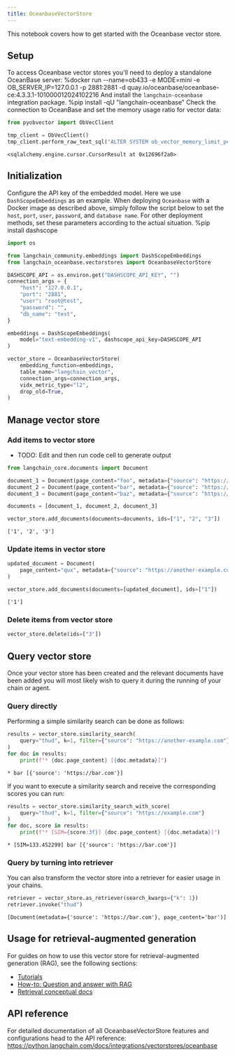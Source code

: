 ```yaml
---
title: OceanbaseVectorStore
---
```


This notebook covers how to get started with the Oceanbase vector store.

## Setup

To access Oceanbase vector stores you'll need to deploy a standalone OceanBase server:
%docker run --name=ob433 -e MODE=mini -e OB_SERVER_IP=127.0.0.1 -p 2881:2881 -d quay.io/oceanbase/oceanbase-ce:4.3.3.1-101000012024102216
And install the `langchain-oceanbase` integration package.
%pip install -qU "langchain-oceanbase"
Check the connection to OceanBase and set the memory usage ratio for vector data:

```python
from pyobvector import ObVecClient

tmp_client = ObVecClient()
tmp_client.perform_raw_text_sql("ALTER SYSTEM ob_vector_memory_limit_percentage = 30")
```

```output
<sqlalchemy.engine.cursor.CursorResult at 0x12696f2a0>
```

## Initialization

Configure the API key of the embedded model. Here we use `DashScopeEmbeddings` as an example. When deploying `Oceanbase` with a Docker image as described above, simply follow the script below to set the `host`, `port`, `user`, `password`, and `database name`. For other deployment methods, set these parameters according to the actual situation.
%pip install dashscope

```python
import os

from langchain_community.embeddings import DashScopeEmbeddings
from langchain_oceanbase.vectorstores import OceanbaseVectorStore

DASHSCOPE_API = os.environ.get("DASHSCOPE_API_KEY", "")
connection_args = {
    "host": "127.0.0.1",
    "port": "2881",
    "user": "root@test",
    "password": "",
    "db_name": "test",
}

embeddings = DashScopeEmbeddings(
    model="text-embedding-v1", dashscope_api_key=DASHSCOPE_API
)

vector_store = OceanbaseVectorStore(
    embedding_function=embeddings,
    table_name="langchain_vector",
    connection_args=connection_args,
    vidx_metric_type="l2",
    drop_old=True,
)
```

## Manage vector store

### Add items to vector store

- TODO: Edit and then run code cell to generate output

```python
from langchain_core.documents import Document

document_1 = Document(page_content="foo", metadata={"source": "https://foo.com"})
document_2 = Document(page_content="bar", metadata={"source": "https://bar.com"})
document_3 = Document(page_content="baz", metadata={"source": "https://baz.com"})

documents = [document_1, document_2, document_3]

vector_store.add_documents(documents=documents, ids=["1", "2", "3"])
```

```output
['1', '2', '3']
```

### Update items in vector store

```python
updated_document = Document(
    page_content="qux", metadata={"source": "https://another-example.com"}
)

vector_store.add_documents(documents=[updated_document], ids=["1"])
```

```output
['1']
```

### Delete items from vector store

```python
vector_store.delete(ids=["3"])
```

## Query vector store

Once your vector store has been created and the relevant documents have been added you will most likely wish to query it during the running of your chain or agent.

### Query directly

Performing a simple similarity search can be done as follows:

```python
results = vector_store.similarity_search(
    query="thud", k=1, filter={"source": "https://another-example.com"}
)
for doc in results:
    print(f"* {doc.page_content} [{doc.metadata}]")
```

```output
* bar [{'source': 'https://bar.com'}]
```

If you want to execute a similarity search and receive the corresponding scores you can run:

```python
results = vector_store.similarity_search_with_score(
    query="thud", k=1, filter={"source": "https://example.com"}
)
for doc, score in results:
    print(f"* [SIM={score:3f}] {doc.page_content} [{doc.metadata}]")
```

```output
* [SIM=133.452299] bar [{'source': 'https://bar.com'}]
```

### Query by turning into retriever

You can also transform the vector store into a retriever for easier usage in your chains.

```python
retriever = vector_store.as_retriever(search_kwargs={"k": 1})
retriever.invoke("thud")
```

```output
[Document(metadata={'source': 'https://bar.com'}, page_content='bar')]
```

## Usage for retrieval-augmented generation

For guides on how to use this vector store for retrieval-augmented generation (RAG), see the following sections:

- [Tutorials](/oss/tutorials/)
- [How-to: Question and answer with RAG](https://python.langchain.com/docs/how_to/#qa-with-rag)
- [Retrieval conceptual docs](https://python.langchain.com/docs/concepts/#retrieval)

## API reference

For detailed documentation of all OceanbaseVectorStore features and configurations head to the API reference: <https://python.langchain.com/docs/integrations/vectorstores/oceanbase>
